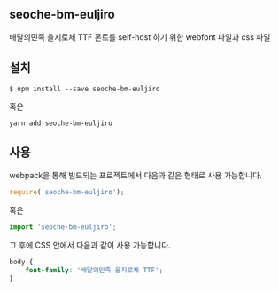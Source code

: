 
seoche-bm-euljiro
---------------------

배달의민족 을지로체 TTF 폰트를 self-host 하기 위한 webfont 파일과 css 파일

설치
----

```
$ npm install --save seoche-bm-euljiro
```

혹은

```
yarn add seoche-bm-euljiro
```

사용
----

webpack을 통해 빌드되는 프로젝트에서 다음과 같은 형태로 사용 가능합니다.

```js
require('seoche-bm-euljiro');
```

혹은

```js
import 'seoche-bm-euljiro';
```

그 후에 CSS 안에서 다음과 같이 사용 가능합니다.

```css
body {
    font-family: '배달의민족 을지로체 TTF';
}
```
